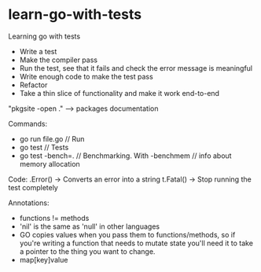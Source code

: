 # learn-go-with-tests
Learning go with tests

- Write a test
- Make the compiler pass
- Run the test, see that it fails and check the error message is meaningful
- Write enough code to make the test pass
- Refactor
- Take a thin slice of functionality and make it work end-to-end

"pkgsite -open ." --> packages documentation


Commands:
- go run file.go // Run
- go test // Tests
- go test -bench=. // Benchmarking. With -benchmem // info about memory allocation



Code:
.Error() -> Converts an error into a string
t.Fatal() -> Stop running the test completely 



Annotations:

- functions != methods
- 'nil' is the same as 'null' in other languages
- GO copies values when you pass them to functions/methods, so if you're writing a function that needs to mutate state you'll need it to take a pointer to the thing you want to change.
- map[key]value
